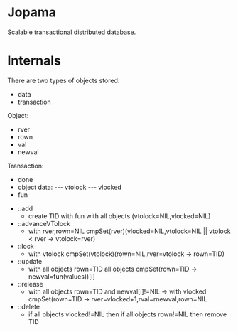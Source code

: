 # Jopama
Scalable transactional distributed database.

# Internals
There are two types of objects stored:
* data
* transaction

Object:
- rver
- rown
- val
- newval

Transaction:
- done
- object data:
--- vtolock
--- vlocked
- fun

* ::add
    * create TID with fun with all objects (vtolock=NIL,vlocked=NIL)
* ::advanceVTolock
    * with rver,rown=NIL cmpSet(rver)(vlocked=NIL,vtolock=NIL || vtolock < rver -> vtolock=rver)
* ::lock
    * with vtolock cmpSet(vtolock)(rown=NIL,rver=vtolock -> rown=TID)
* ::update
    * with all objects rown=TID all objects cmpSet(rown=TID -> newval=fun(values))[i]
* ::release
    * with all objects rown=TID and newval[i]!=NIL -> with vlocked cmpSet(rown=TID -> rver=vlocked+1,rval=rnewval,rown=NIL
* ::delete
    * if all objects vlocked!=NIL then if all objects rown!=NIL then remove TID
